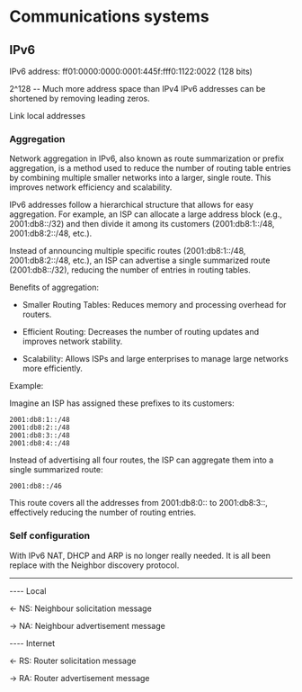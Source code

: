 # Communications systems

## IPv6

IPv6 address: ff01:0000:0000:0001:445f:fff0:1122:0022 (128 bits) 

2^128 -- Much more address space than IPv4
IPv6 addresses can be shortened by removing leading zeros.

Link local addresses


### Aggregation
Network aggregation in IPv6, also known as route summarization or prefix aggregation, is a method used to reduce the number of routing table entries by combining multiple smaller networks into a larger, single route. This improves network efficiency and scalability.

IPv6 addresses follow a hierarchical structure that allows for easy aggregation. For example, an ISP can allocate a large address block (e.g., 2001:db8::/32) and then divide it among its customers (2001:db8:1::/48, 2001:db8:2::/48, etc.).

Instead of announcing multiple specific routes (2001:db8:1::/48, 2001:db8:2::/48, etc.), an ISP can advertise a single summarized route (2001:db8::/32), reducing the number of entries in routing tables.

Benefits of aggregation:

- Smaller Routing Tables: Reduces memory and processing overhead for routers.

- Efficient Routing: Decreases the number of routing updates and improves network stability.

- Scalability: Allows ISPs and large enterprises to manage large networks more efficiently.

Example:

Imagine an ISP has assigned these prefixes to its customers:

```shell
2001:db8:1::/48
2001:db8:2::/48
2001:db8:3::/48
2001:db8:4::/48
```

Instead of advertising all four routes, the ISP can aggregate them into a single summarized route:

```shell
2001:db8::/46
```

This route covers all the addresses from 2001:db8:0:: to 2001:db8:3::, effectively reducing the number of routing entries.

### Self configuration
With IPv6 NAT, DHCP and ARP is no longer really needed. It is all been replace with the Neighbor discovery protocol.

--------

---- Local

<- NS: Neighbour solicitation message

-> NA: Neighbour advertisement message

---- Internet

<- RS: Router solicitation message

-> RA: Router advertisement message